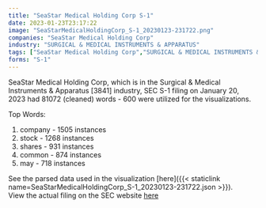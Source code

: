 ```yaml
---
title: "SeaStar Medical Holding Corp S-1"
date: 2023-01-23T23:17:22
image: "SeaStarMedicalHoldingCorp_S-1_20230123-231722.png"
companies: "SeaStar Medical Holding Corp"
industry: "SURGICAL & MEDICAL INSTRUMENTS & APPARATUS"
tags: ["SeaStar Medical Holding Corp","SURGICAL & MEDICAL INSTRUMENTS & APPARATUS","01-20-2023","S-1"]
forms: "S-1"
---
```

SeaStar Medical Holding Corp, which is in the Surgical & Medical Instruments & Apparatus [3841] industry, SEC S-1 filing on January 20, 2023 had 81072 (cleaned) words - 600 were utilized for the visualizations.

Top Words:
1. company - 1505 instances
2. stock - 1268 instances
3. shares - 931 instances
4. common - 874 instances
5. may - 718 instances


See the parsed data used in the visualization [here]({{< staticlink name=SeaStarMedicalHoldingCorp_S-1_20230123-231722.json >}}).  
View the actual filing on the SEC website [here](https://www.sec.gov/Archives/edgar/data/1831868/0001193125-23-012111.txt)